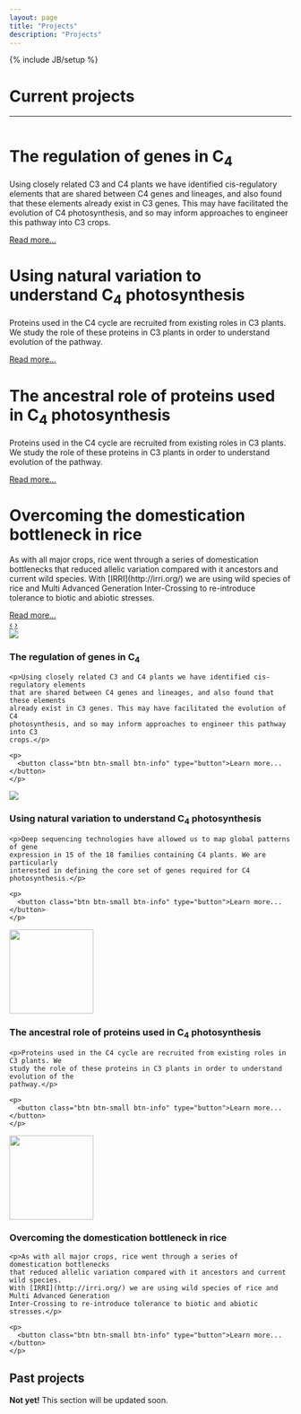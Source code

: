 ```yaml
---
layout: page
title: "Projects"
description: "Projects"
---
```

{% include JB/setup %}

# Current projects

----

<!-- Carousel
================================================== -->
<div id="myCarousel" class="carousel slide">
  <div class="carousel-inner">
    <div class="item active">
      <img src="http://lorempixel.com/1200/400/nature/1" alt="">
      <div class="container">
        <div class="carousel-caption">
          <h1 class="media-heading">The regulation of genes in C<sub>4</sub></h1>
          <p>Using closely related C3 and C4 plants we have identified cis-regulatory elements
    that are shared between C4 genes and lineages, and also found that these elements
    already exist in C3 genes. This may have facilitated the evolution of C4
    photosynthesis, and so may inform approaches to engineer this pathway into C3
    crops.</p>
          <a class="btn btn-info" href="#">Read more...</a>
        </div>
      </div>
    </div>
    <div class="item">
      <img src="http://lorempixel.com/1200/400/nature/2" alt="">
      <div class="container">
        <div class="carousel-caption">
          <h1>Using natural variation to understand C<sub>4</sub> photosynthesis</h1>
          <p class="lead">Proteins used in the C4 cycle are recruited from existing roles in C3 plants. We
    study the role of these proteins in C3 plants in order to understand evolution of the
    pathway.</p>
          <a class="btn btn-info" href="#">Read more...</a>
        </div>
      </div>
    </div>
    <div class="item">
      <img src="http://lorempixel.com/1200/400/nature/3" alt="">
      <div class="container">
        <div class="carousel-caption">
          <h1>The ancestral role of proteins used in C<sub>4</sub> photosynthesis</h1>
          <p class="lead">Proteins used in the C4 cycle are recruited from existing roles in C3 plants. We
    study the role of these proteins in C3 plants in order to understand evolution of the
    pathway.</p>
          <a class="btn btn-info" href="#">Read more...</a>
        </div>
      </div>
    </div>
    <div class="item">
      <img src="http://lorempixel.com/1200/400/nature/4" alt="">
      <div class="container">
        <div class="carousel-caption">
          <h1>Overcoming the domestication bottleneck in rice</h1>
          <p class="lead">As with all major crops, rice went through a series of domestication bottlenecks
    that reduced allelic variation compared with it ancestors and current wild species.
    With [IRRI](http://irri.org/) we are using wild species of rice and Multi Advanced Generation
    Inter-Crossing to re-introduce tolerance to biotic and abiotic stresses.</p>
          <a class="btn btn-info" href="#">Read more...</a>
        </div>
      </div>
    </div>
  </div>
  <a class="left carousel-control" href="#myCarousel" data-slide="prev">&lsaquo;</a>
  <a class="right carousel-control" href="#myCarousel" data-slide="next">&rsaquo;</a>
</div><!-- /.carousel -->

<div class="well media">
  <img class="media-object pull-left img-rounded" src="http://placekitten.com/150/150">

  <div class="media-body">
    <h3 class="media-heading">The regulation of genes in C<sub>4</sub></h3>

    <p>Using closely related C3 and C4 plants we have identified cis-regulatory elements
    that are shared between C4 genes and lineages, and also found that these elements
    already exist in C3 genes. This may have facilitated the evolution of C4
    photosynthesis, and so may inform approaches to engineer this pathway into C3
    crops.</p>

    <p>
      <button class="btn btn-small btn-info" type="button">Learn more...</button>
    </p>
  </div>
</div>

<div class="well media">
  <img class="media-object pull-left img-rounded" src="http://placekitten.com/g/150/150">

  <div class="media-body">
    <h3>Using natural variation to understand C<sub>4</sub> photosynthesis</h3>

    <p>Deep sequencing technologies have allowed us to map global patterns of gene
    expression in 15 of the 18 families containing C4 plants. We are particularly
    interested in defining the core set of genes required for C4 photosynthesis.</p>

    <p>
      <button class="btn btn-small btn-info" type="button">Learn more...</button>
    </p>
  </div>
</div>

<div class="well media">
  <img class="media-object pull-left img-rounded" src="{{%ASSET_PATH%}}../projects/ppdk_thumb.jpg"
  style="width:150px; height:150px;">

  <div class="media-body">
    <h3>The ancestral role of proteins used in C<sub>4</sub> photosynthesis</h3>

    <p>Proteins used in the C4 cycle are recruited from existing roles in C3 plants. We
    study the role of these proteins in C3 plants in order to understand evolution of the
    pathway.</p>

    <p>
      <button class="btn btn-small btn-info" type="button">Learn more...</button>
    </p>
  </div>
</div>

<div class="well media">
  <img class="media-object pull-left img-rounded" src="{{%ASSET_PATH%}}../projects/rice_thumb.jpg"
  style="width:150px; height:150px;">

  <div class="media-body">
    <h3>Overcoming the domestication bottleneck in rice</h3>

    <p>As with all major crops, rice went through a series of domestication bottlenecks
    that reduced allelic variation compared with it ancestors and current wild species.
    With [IRRI](http://irri.org/) we are using wild species of rice and Multi Advanced Generation
    Inter-Crossing to re-introduce tolerance to biotic and abiotic stresses.</p>

    <p>
      <button class="btn btn-small btn-info" type="button">Learn more...</button>
    </p>
  </div>
</div>

## Past projects

<div class="alert">
  <strong>Not yet!</strong> This section will be updated soon.
</div>
